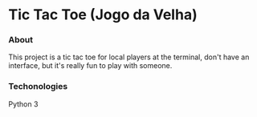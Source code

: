 # Tic Tac Toe (Jogo da Velha)

### About

This project is a tic tac toe for local players at the terminal, don't have an interface, but it's really fun to play with someone.

### Techonologies

Python 3